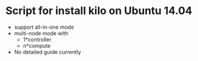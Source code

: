 # Script for install kilo on Ubuntu 14.04
- support all-in-one mode
- multi-node mode with
    - 1*controller
    - n*compute
- No detailed guide currently
